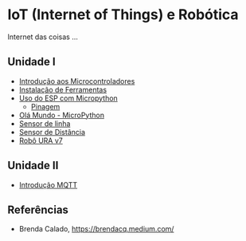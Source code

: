# IoT (Internet of Things) e Robótica  
Internet das coisas ... 

## Unidade I
* [Introdução aos Microcontroladores](introducao_microcontroladores.md)
* [Instalação de Ferramentas](instalacao_ambiente.md) 
* [Uso do ESP com Micropython](introducao_esp.md)
  * [Pinagem](pinos_placas.md) 
* [Olá Mundo - MicroPython](hello_world_micropython.md)
* [Sensor de linha](https://github.com/Natalnet/lib_ura_esp/blob/master/ESP32/LineSensor/README.md) 
* [Sensor de Distância](https://github.com/Natalnet/lib_ura_esp/tree/master/ESP32/UltrasonicSensor) 
* [Robô URA v7](https://github.com/Natalnet/URA3D/blob/master/URA7.md) 

## Unidade II 
* [Introdução MQTT](mqtt.md)

## Referências 
* Brenda Calado, https://brendacq.medium.com/
